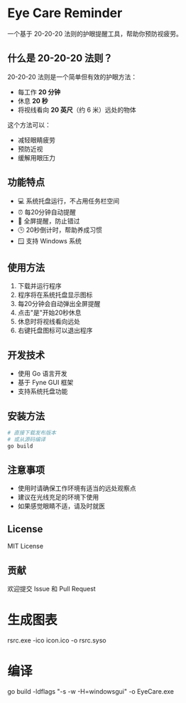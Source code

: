 # Eye Care Reminder

一个基于 20-20-20 法则的护眼提醒工具，帮助你预防视疲劳。

## 什么是 20-20-20 法则？

20-20-20 法则是一个简单但有效的护眼方法：

- 每工作 **20 分钟**
- 休息 **20 秒**
- 将视线看向 **20 英尺**（约 6 米）远处的物体

这个方法可以：
- 减轻眼睛疲劳
- 预防近视
- 缓解用眼压力

## 功能特点

- 💻 系统托盘运行，不占用任务栏空间
- ⏰ 每20分钟自动提醒
- 👀 全屏提醒，防止错过
- 🕒 20秒倒计时，帮助养成习惯
- 🪟 支持 Windows 系统

## 使用方法

1. 下载并运行程序
2. 程序将在系统托盘显示图标
3. 每20分钟会自动弹出全屏提醒
4. 点击"是"开始20秒休息
5. 休息时将视线看向远处
6. 右键托盘图标可以退出程序

## 开发技术

- 使用 Go 语言开发
- 基于 Fyne GUI 框架
- 支持系统托盘功能

## 安装方法

```bash
# 直接下载发布版本
# 或从源码编译
go build
```

## 注意事项

- 使用时请确保工作环境有适当的远处观察点
- 建议在光线充足的环境下使用
- 如果感觉眼睛不适，请及时就医

## License

MIT License

## 贡献

欢迎提交 Issue 和 Pull Request

# 生成图表
rsrc.exe -ico icon.ico -o rsrc.syso
# 编译
go build -ldflags "-s -w -H=windowsgui" -o EyeCare.exe